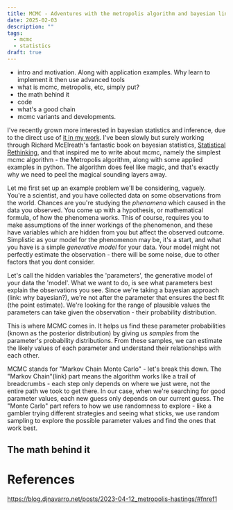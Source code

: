 ```yaml
---
title: MCMC - Adventures with the metropolis algorithm and bayesian linear regression
date: 2025-02-03
description: ""
tags:
  - mcmc
  - statistics
draft: true
---
```


- intro and motivation. Along with application examples. Why learn to implement it then use advanced tools
- what is mcmc, metropolis, etc, simply put?
- the math behind it
- code
- what's a good chain
- mcmc variants and developments.

I've recently grown more interested in bayesian statistics and inference, due to the direct use of [it in my work](https://www.sciencedirect.com/science/article/pii/S0169555X25000194?via%3Dihub). I've been slowly but surely working through Richard McElreath's fantastic book on bayesian statistics, [Statistical Rethinking](https://xcelab.net/rm/), and that inspired me to write about mcmc, namely the simplest mcmc algorithm - the Metropolis algorithm, along with some applied examples in python. The algorithm does feel like magic, and that's exactly why we need to peel the magical sounding layers away.

Let me first set up an example problem we'll be considering, vaguely. You're a scientist, and you have collected data on some observations from the world. Chances are you're studying the _phenomena_ which caused in the data you observed. You come up with a hypothesis, or mathematical formula, of how the phenomena works. This of course, requires you to make assumptions of the inner workings of the phenomenon, and these have variables which are hidden from you but affect the observed outcome. Simplistic as your model for the phenomenon may be, it's a start, and what you have is a simple _generative model_ for your data. Your model might not perfectly estimate the observation - there will be some noise, due to other factors that you dont consider.

Let's call the hidden variables the 'parameters', the generative model of your data the 'model'. What we want to do, is see what parameters best explain the observations you see. Since we're taking a bayesian approach (link: why bayesian?), we're not after the parameter that ensures the best fit (the point estimate). We're looking for the range of plausible values the parameters can take given the observation - their probability distribution.

This is where MCMC comes in. It helps us find these parameter probabilities (known as the posterior distribution) by giving us _samples_ from the parameter's probability distributions. From these samples, we can estimate the likely values of each parameter and understand their relationships with each other.

MCMC stands for "Markov Chain Monte Carlo" - let's break this down. The "Markov Chain"(link) part means the algorithm works like a trail of breadcrumbs - each step only depends on where we just were, not the entire path we took to get there. In our case, when we're searching for good parameter values, each new guess only depends on our current guess. The "Monte Carlo" part refers to how we use randomness to explore - like a gambler trying different strategies and seeing what sticks, we use random sampling to explore the possible parameter values and find the ones that work best.

## The math behind it

# References

https://blog.djnavarro.net/posts/2023-04-12_metropolis-hastings/#fnref1
